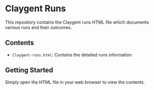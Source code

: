 # Claygent Runs

This repository contains the Claygent runs HTML file which documents various runs and their outcomes.

## Contents

- `Claygent-runs.html`: Contains the detailed runs information

## Getting Started

Simply open the HTML file in your web browser to view the contents. 